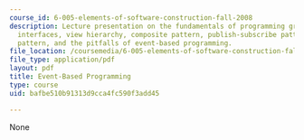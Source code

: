 ```yaml
---
course_id: 6-005-elements-of-software-construction-fall-2008
description: Lecture presentation on the fundamentals of programming graphical user
  interfaces, view hierarchy, composite pattern, publish-subscribe pattern, model-view-controller
  pattern, and the pitfalls of event-based programming.
file_location: /coursemedia/6-005-elements-of-software-construction-fall-2008/bafbe510b91313d9cca4fc590f3add45_MIT6_005f08_lec17.pdf
file_type: application/pdf
layout: pdf
title: Event-Based Programming
type: course
uid: bafbe510b91313d9cca4fc590f3add45

---
```

None
